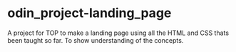 # odin_project-landing_page
A project for TOP to make a landing page using all the HTML and CSS thats been taught so far. To show understanding of the concepts.
